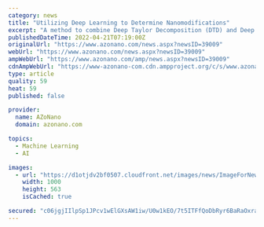 ```yaml
---
category: news
title: "Utilizing Deep Learning to Determine Nanomodifications"
excerpt: "A method to combine Deep Taylor Decomposition (DTD) and Deep Convolutional Neural Networks (DCNNs) to determine nano-sized modifications in cementitious composites is presented in a study published in the journal ACS Applied Nano Materials. Study ..."
publishedDateTime: 2022-04-21T07:19:00Z
originalUrl: "https://www.azonano.com/news.aspx?newsID=39009"
webUrl: "https://www.azonano.com/news.aspx?newsID=39009"
ampWebUrl: "https://www.azonano.com/amp/news.aspx?newsID=39009"
cdnAmpWebUrl: "https://www-azonano-com.cdn.ampproject.org/c/s/www.azonano.com/amp/news.aspx?newsID=39009"
type: article
quality: 59
heat: 59
published: false

provider:
  name: AZoNano
  domain: azonano.com

topics:
  - Machine Learning
  - AI

images:
  - url: "https://d1otjdv2bf0507.cloudfront.net/images/news/ImageForNews_39009_16504724494502968.jpg"
    width: 1000
    height: 563
    isCached: true

secured: "c06jgjIIlpSp1JPcv1wElGXsAW1iw/U0w1kEO/7t5ITFfQoDbRyr6BaRaOxraS6mfsnuzyZ3jJm6nC2TtKzrp/5NTnKCUvLU7LGpZuNdJaATsYzG8DHEBD99OikdSu2CkjVecW3f9zUTjKYzYX8w2t6W4n5bqXYfrJdC/qj9Rfl95Kq/oh4V7hJBvGuhRLVYg9Pfy69U+sxsjE6f7/vjdZWyi70+mLEfR5IZHbYgODj8NM5SixjG5h+YBPPn6ZiYSqhL+rd+FdqCCtQWiD6LGtMbct5G4FnPaZB+TGWFsCU3vMy9JCWhGn21+ESe7ZBqOXPKWlI8hHnmA0nWJt9eGk2gJS32IGFINbnVpJVAPTs=;cb8jCOUGUutDXntpoXEJEQ=="
---
```


